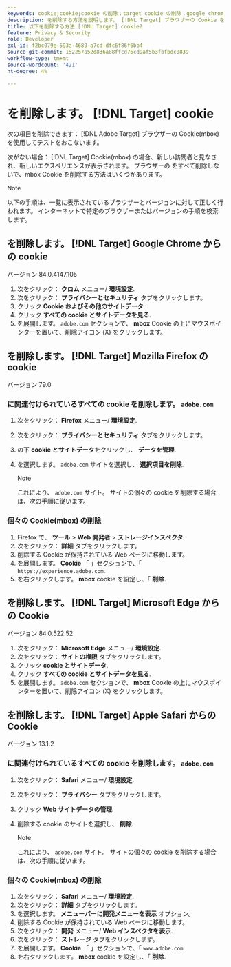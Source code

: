 ```yaml
---
keywords: cookie;cookie;cookie の削除；target cookie の削除；google chrome;chrome;mozilla firefox;firefox;microsoft edge;safari
description: を削除する方法を説明します。 [!DNL Target] ブラウザーの Cookie を使用してエクスペリエンスを検証できます。
title: 以下を削除する方法 [!DNL Target] cookie?
feature: Privacy & Security
role: Developer
exl-id: f2bc079e-593a-4689-a7cd-dfc6f86f6bb4
source-git-commit: 152257a52d836a88ffcd76cd9af5b3fbfbdc0839
workflow-type: tm+mt
source-wordcount: '421'
ht-degree: 4%

---
```


# を削除します。 [!DNL Target] cookie

次の項目を削除できます： [!DNL Adobe Target] ブラウザーの Cookie(mbox) を使用してテストをおこないます。

次がない場合： [!DNL Target] Cookie(mbox) の場合、新しい訪問者と見なされ、新しいエクスペリエンスが表示されます。 ブラウザーの をすべて削除しないで、mbox Cookie を削除する方法はいくつかあります。

>[!NOTE]
>
>以下の手順は、一覧に表示されているブラウザーとバージョンに対して正しく行われます。 インターネットで特定のブラウザーまたはバージョンの手順を検索します。

## を削除します。 [!DNL Target] Google Chrome からの cookie

バージョン 84.0.4147.105

1. 次をクリック： **クロム** メニュー/ **環境設定**.
1. 次をクリック： **プライバシーとセキュリティ** タブをクリックします。
1. クリック **Cookie およびその他のサイトデータ**.
1. クリック **すべての cookie とサイトデータを見る**.
1. を展開します。 `adobe.com` セクションで、 **mbox** Cookie の上にマウスポインターを置いて、削除アイコン (X) をクリックします。

## を削除します。 [!DNL Target] Mozilla Firefox の cookie

バージョン 79.0

### に関連付けられているすべての cookie を削除します。 `adobe.com`

1. 次をクリック： **Firefox** メニュー/ **環境設定**.
1. 次をクリック： **プライバシーとセキュリティ** タブをクリックします。
1. の下 **cookie とサイトデータ**&#x200B;をクリックし、 **データを管理**.
1. を選択します。 `adobe.com` サイトを選択し、 **選択項目を削除**.

   >[!NOTE]
   >
   >これにより、 `adobe.com` サイト。 サイトの個々の cookie を削除する場合は、次の手順に従います。

### 個々の Cookie(mbox) の削除

1. Firefox で、 **ツール** > **Web 開発者** > **ストレージインスペクタ**.
1. 次をクリック： **詳細** タブをクリックします。
1. 削除する Cookie が保持されている Web ページに移動します。
1. を展開します。 **Cookie** 「 」セクションで、「 `https://experience.adobe.com`.
1. を右クリックします。 **mbox** cookie を設定し、「 **削除**.

## を削除します。 [!DNL Target] Microsoft Edge からの Cookie

バージョン 84.0.522.52

1. 次をクリック： **Microsoft Edge** メニュー/ **環境設定**.
1. 次をクリック： **サイトの権限** タブをクリックします。
1. クリック **cookie とサイトデータ**.
1. クリック **すべての cookie とサイトデータを見る**.
1. を展開します。 `adobe.com` セクションで、 **mbox** Cookie の上にマウスポインターを置いて、削除アイコン (X) をクリックします。

## を削除します。 [!DNL Target] Apple Safari からの Cookie

バージョン 13.1.2

### に関連付けられているすべての cookie を削除します。 `adobe.com`

1. 次をクリック： **Safari** メニュー/ **環境設定**.
1. 次をクリック： **プライバシー** タブをクリックします。
1. クリック **Web サイトデータの管理**.
1. 削除する cookie のサイトを選択し、 **削除**.

   >[!NOTE]
   >
   >これにより、 `adobe.com` サイト。 サイトの個々の cookie を削除する場合は、次の手順に従います。

### 個々の Cookie(mbox) の削除

1. 次をクリック： **Safari** メニュー/ **環境設定**.
1. 次をクリック： **詳細** タブをクリックします。
1. を選択します。 **メニューバーに開発メニューを表示** オプション。
1. 削除する Cookie が保持されている Web ページに移動します。
1. 次をクリック： **開発** メニュー/ **Web インスペクタを表示**.
1. 次をクリック： **ストレージ** タブをクリックします。
1. を展開します。 **Cookie** 「 」セクションで、「 `www.adobe.com`.
1. を右クリックします。 **mbox** cookie を設定し、「 **削除**.
